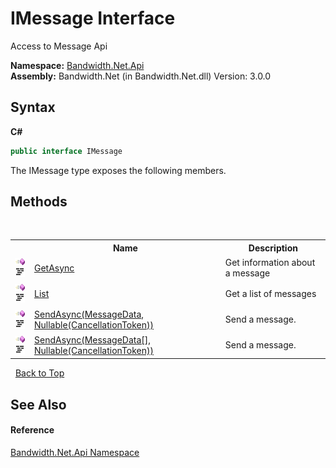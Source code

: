 ﻿# IMessage Interface
 

Access to Message Api

**Namespace:**&nbsp;<a href ="N_Bandwidth_Net_Api.md">Bandwidth.Net.Api</a><br />**Assembly:**&nbsp;Bandwidth.Net (in Bandwidth.Net.dll) Version: 3.0.0

## Syntax

**C#**<br />
``` C#
public interface IMessage
```

The IMessage type exposes the following members.


## Methods
&nbsp;<table><tr><th></th><th>Name</th><th>Description</th></tr><tr><td>![Public method](media/pubmethod.gif "Public method")![Code example](media/CodeExample.png "Code example")</td><td><a href ="M_Bandwidth_Net_Api_IMessage_GetAsync.md">GetAsync</a></td><td>
Get information about a message</td></tr><tr><td>![Public method](media/pubmethod.gif "Public method")![Code example](media/CodeExample.png "Code example")</td><td><a href ="M_Bandwidth_Net_Api_IMessage_List.md">List</a></td><td>
Get a list of messages</td></tr><tr><td>![Public method](media/pubmethod.gif "Public method")![Code example](media/CodeExample.png "Code example")</td><td><a href ="M_Bandwidth_Net_Api_IMessage_SendAsync.md">SendAsync(MessageData, Nullable(CancellationToken))</a></td><td>
Send a message.</td></tr><tr><td>![Public method](media/pubmethod.gif "Public method")![Code example](media/CodeExample.png "Code example")</td><td><a href ="M_Bandwidth_Net_Api_IMessage_SendAsync_1.md">SendAsync(MessageData[], Nullable(CancellationToken))</a></td><td>
Send a message.</td></tr></table>&nbsp;
<a href="#imessage-interface">Back to Top</a>

## See Also


#### Reference
<a href ="N_Bandwidth_Net_Api.md">Bandwidth.Net.Api Namespace</a><br />